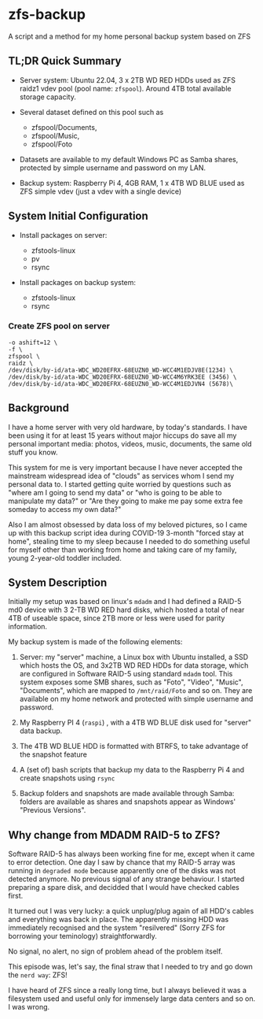 # zfs-backup
A script and a method for my home personal backup system based on ZFS

## TL;DR Quick Summary

- Server system: Ubuntu 22.04, 3 x 2TB WD RED HDDs used as ZFS raidz1 vdev pool (pool name: ``zfspool``). Around 4TB total available storage capacity. 
- Several dataset defined on this pool such as 
	- zfspool/Documents, 
	- zfspool/Music, 
	- zfspool/Foto
- Datasets are available to my default Windows PC as Samba shares, protected by simple username and password on my LAN. 

- Backup system: Raspberry Pi 4, 4GB RAM, 1 x 4TB WD BLUE used as ZFS simple vdev (just a vdev with a single device)

## System Initial Configuration
- Install packages on server: 
	- zfstools-linux
	- pv 
	- rsync

- Install packages on backup system: 
	- zfstools-linux
	- rsync

### Create ZFS pool on server 
```zpool create \
-o ashift=12 \ 
-f \
zfspool \
raidz \
/dev/disk/by-id/ata-WDC_WD20EFRX-68EUZN0_WD-WCC4M1EDJV8E(1234) \
/dev/disk/by-id/ata-WDC_WD20EFRX-68EUZN0_WD-WCC4M6YRK3EE (3456) \
/dev/disk/by-id/ata-WDC_WD20EFRX-68EUZN0_WD-WCC4M1EDJVN4 (5678)\
```


## Background

I have a home server with very old hardware, by today's standards. I have been using it for at least 15 years without major hiccups do save all my personal important media: photos, videos, music, documents, the same old stuff you know. 

This system for me is very important because I have never accepted the mainstream widespread idea of "clouds" as services whom I send my personal data to. I started getting quite worried by questions such as "where am I going to send my data" or "who is going to be able to manipulate my data?" or "Are they going to make me pay some extra fee someday to access my own data?" 

Also I am almost obsessed by data loss of my beloved pictures, so I came up with this backup script idea during COVID-19 3-month "forced stay at home", stealing time to my sleep because I needed to do something useful for myself other than working from home and taking care of my family, young 2-year-old toddler included. 

## System Description

Initially my setup was based on linux's `mdadm` and I had defined a RAID-5 md0 device with 3 2-TB WD RED hard disks, which hosted a total of near 4TB of useable space, since 2TB more or less were used for parity information. 

My backup system is made of the following elements: 

1) Server: my "server" machine, a Linux box with Ubuntu installed, a SSD which hosts the OS, and 3x2TB WD RED HDDs for data storage, which are configured in Software RAID-5 using standard ``mdadm`` tool.
This system exposes some SMB shares, such as "Foto", "Video", "Music", "Documents", which are mapped to ``/mnt/raid/Foto`` and so on. They are available on my home network and protected with simple username and password.  

2) My Raspberry PI 4 (``raspi``) , with a 4TB WD BLUE disk used for "server" data backup. 

3) The 4TB WD BLUE HDD is formatted with BTRFS, to take advantage of the snapshot feature 

4) A (set of) bash scripts that backup my data to the Raspberry Pi 4 and create snapshots using ``rsync``

5) Backup folders and snapshots are made available through Samba: folders are available as shares and snapshots appear as Windows' "Previous Versions". 

## Why change from MDADM RAID-5 to ZFS? 

Software RAID-5 has always been working fine for me, except when it came to error detection. One day I saw by chance that my RAID-5 array was running in `degraded mode` because apparently one of the disks was not detected anymore. No previous signal of any strange behaviour. I started preparing a spare disk, and decidded that I would have checked cables first. 

It turned out I was very lucky: a quick unplug/plug again of all HDD's cables and everything was back in place. The apparently missing HDD was immediately recognised and the system "resilvered" (Sorry ZFS for borrowing your teminology) straightforwardly. 

No signal, no alert, no sign of problem ahead of the problem itself. 

This episode was, let's say, the final straw that I needed to try and go down the ``nerd way``: ZFS! 

I have heard of ZFS since a really long time, but I always believed it was a filesystem used and useful only for immensely large data centers and so on. I was wrong. 
